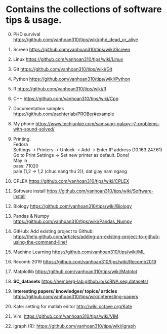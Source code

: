# Contains the collections of software tips & usage. 

0. PHD survival 
https://github.com/vanhoan310/tips/wiki/phd_dead_or_alive

1. Screen
https://github.com/vanhoan310/tips/wiki/Screen

2. Linux
https://github.com/vanhoan310/tips/wiki/Linux

3. Git
https://github.com/vanhoan310/tips/wiki/Git

4. Python
https://github.com/vanhoan310/tips/wiki/Python

5. R
https://github.com/vanhoan310/tips/wiki/R

6. C++
https://github.com/vanhoan310/tips/wiki/Cpp

6. Documentation samples
https://github.com/pachterlab/PROBer#example

7. My phone
https://www.techjunkie.com/samsung-galaxy-j7-problems-with-sound-solved/

8. Printing. <br>
Fedora <br>
Settings -> Printers -> Unlock -> Add -> Enter IP address (10.163.247.61) <br>
Go to Print Settings -> Set new printer as default. Done! <br>
May in <br>
pass: 71020 <br>
pale (1,2 -> 1,2 (chuc nang thu 2)), dat giay nam ngang

9. CPLEX
https://github.com/vanhoan310/tips/wiki/CPLEX

10. Software install
https://github.com/vanhoan310/tips/wiki/Software-install

11. Biology
https://github.com/vanhoan310/tips/wiki/Biology

12. Pandas & Numpy
https://github.com/vanhoan310/tips/wiki/Pandas_Numpy

13. GitHub: Add existing project to Github: 
https://help.github.com/articles/adding-an-existing-project-to-github-using-the-command-line/

14. Machine Learning
https://github.com/vanhoan310/tips/wiki/ML

15. Recomb 2019
https://github.com/vanhoan310/tips/wiki/Recomb2019

16. Matplotlib
https://github.com/vanhoan310/tips/wiki/Matplot

17. __SC_datasets__
https://hemberg-lab.github.io/scRNA.seq.datasets/

18. __Interesting papers/ knowledges/ topics/ articles__
https://github.com/vanhoan310/tips/wiki/Interesting-papers

19. Kate: setting for matlab editor http://wiki.octave.org/Kate

20. Vim: https://github.com/vanhoan310/tips/wiki/VIM

21. igraph (R): https://github.com/vanhoan310/tips/wiki/igraph



